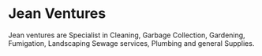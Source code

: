 # Jean Ventures
Jean ventures are Specialist in Cleaning, Garbage Collection, Gardening, Fumigation, Landscaping
Sewage services, Plumbing and general Supplies.
